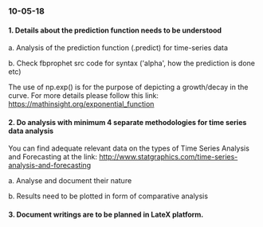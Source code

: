 ### 10-05-18
#### 1. Details about the prediction function needs to be understood

a. Analysis of the prediction function (.predict) for time-series data
    
b. Check fbprophet src code for syntax ('alpha', how the prediction is done etc)
    
The use of np.exp() is for the purpose of depicting a growth/decay in the curve. For more details please follow this link: https://mathinsight.org/exponential_function

#### 2. Do analysis with minimum 4 separate methodologies for time series data analysis

You can find adequate relevant data on the types of Time Series Analysis and Forecasting at the link: http://www.statgraphics.com/time-series-analysis-and-forecasting

a. Analyse and document their nature
    
b. Results need to be plotted in form of comparative analysis

#### 3. Document writings are to be planned in LateX platform.
